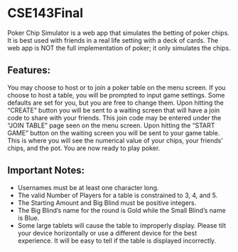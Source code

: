 # CSE143Final
Poker Chip Simulator is a web app that simulates the betting of poker chips. It is best used with friends in a real life setting with a deck of cards. The web app is NOT the full implementation of poker; it only simulates the chips.

## Features:
You may choose to host or to join a poker table on the menu screen. If you choose to host a table, you will be prompted to input game settings. Some defaults are set for you, but you are free to change them. Upon hitting the “CREATE” button you will be sent to a waiting screen that will have a join code to share with your friends. This join code may be entered under the “JOIN TABLE” page seen on the menu screen.
Upon hitting the “START GAME” button on the waiting screen you will be sent to your game table. This is where you will see the numerical value of your chips, your friends’ chips, and the pot. You are now ready to play poker.

## Important Notes:
* Usernames must be at least one character long.
* The valid Number of Players for a table is constrained to 3, 4, and 5. 
* The Starting Amount and Big Blind must be positive integers. 
* The Big Blind’s name for the round is Gold while the Small Blind’s name is Blue.
* Some large tablets will cause the table to improperly display. Please tilt your device horizontally or use a different device for the best experience. It will be easy to tell if the table is displayed incorrectly.
